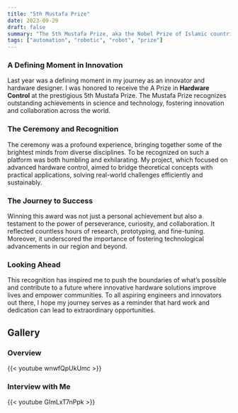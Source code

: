 ```yaml
---
title: "5th Mustafa Prize"
date: 2023-09-29
draft: false
summary: "The 5th Mustafa Prize, aka the Nobel Prize of Islamic countries."
tags: ["automation", "robotic", "robot", "prize"]
---
```


### A Defining Moment in Innovation

Last year was a defining moment in my journey as an innovator and hardware designer. I was honored to receive the A Prize in **Hardware Control** at the prestigious 5th Mustafa Prize. The Mustafa Prize recognizes outstanding achievements in science and technology, fostering innovation and collaboration across the world.

### The Ceremony and Recognition

The ceremony was a profound experience, bringing together some of the brightest minds from diverse disciplines. To be recognized on such a platform was both humbling and exhilarating. My project, which focused on advanced hardware control, aimed to bridge theoretical concepts with practical applications, solving real-world challenges efficiently and sustainably.

### The Journey to Success

Winning this award was not just a personal achievement but also a testament to the power of perseverance, curiosity, and collaboration. It reflected countless hours of research, prototyping, and fine-tuning. Moreover, it underscored the importance of fostering technological advancements in our region and beyond.

### Looking Ahead

This recognition has inspired me to push the boundaries of what’s possible and contribute to a future where innovative hardware solutions improve lives and empower communities. To all aspiring engineers and innovators out there, I hope my journey serves as a reminder that hard work and dedication can lead to extraordinary opportunities.

## Gallery

### Overview
{{< youtube wnwfQpUkUmc >}}

### Interview with Me
{{< youtube GImLxT7nPpk >}}
